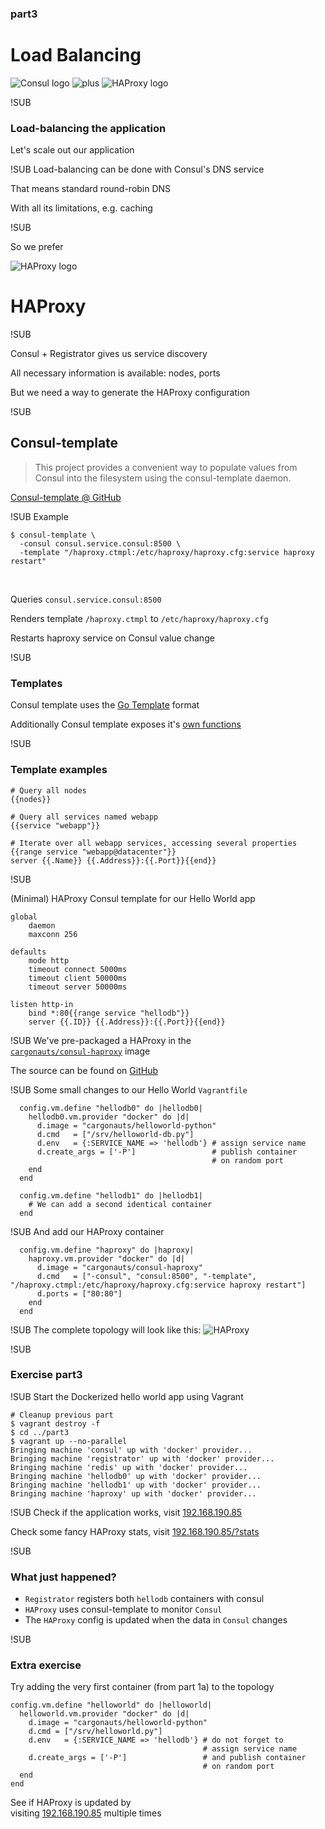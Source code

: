 ### part3
# Load Balancing
![Consul logo](img/consul-logo.png) <!-- .element: class="noborder" -->
![plus](img/plus.png) <!-- .element: class="noborder" -->
![HAProxy logo](img/haproxy-logo.png) <!-- .element: class="noborder" -->


!SUB

### Load-balancing the application

Let's scale out our application


!SUB
Load-balancing can be done with Consul's DNS service

That means standard round-robin DNS

With all its limitations, e.g. caching


!SUB

So we prefer

![HAProxy logo](img/haproxy-logo.png) <!-- .element: class="noborder" -->

# HAProxy


!SUB

Consul + Registrator gives us service discovery

All necessary information is available: nodes, ports

But we need a way to generate the HAProxy configuration


!SUB

## Consul-template

> This project provides a convenient way to populate values from Consul into the filesystem using the consul-template daemon.

[Consul-template @ GitHub](https://github.com/hashicorp/consul-template)


!SUB
Example

```
$ consul-template \
  -consul consul.service.consul:8500 \
  -template "/haproxy.ctmpl:/etc/haproxy/haproxy.cfg:service haproxy restart"
```

<br>

Queries `consul.service.consul:8500`

Renders template `/haproxy.ctmpl` to `/etc/haproxy/haproxy.cfg`

Restarts haproxy service on Consul value change


!SUB

### Templates

Consul template uses the [Go Template](http://golang.org/pkg/text/template/) format

Additionally Consul template exposes it's [own functions](https://github.com/hashicorp/consul-template#templating-language)


!SUB

### Template examples

```
# Query all nodes
{{nodes}}

# Query all services named webapp
{{service "webapp"}}

# Iterate over all webapp services, accessing several properties
{{range service "webapp@datacenter"}}
server {{.Name}} {{.Address}}:{{.Port}}{{end}}
```


!SUB

(Minimal) HAProxy Consul template for our Hello World app
```
global
    daemon
    maxconn 256

defaults
    mode http
    timeout connect 5000ms
    timeout client 50000ms
    timeout server 50000ms

listen http-in
    bind *:80{{range service "hellodb"}}
    server {{.ID}} {{.Address}}:{{.Port}}{{end}}
```

!SUB
We've pre-packaged a HAProxy in the<br>[`cargonauts/consul-haproxy`](https://registry.hub.docker.com/u/cargonauts/consul-haproxy/) image

The source can be found on [GitHub](https://github.com/cargonauts/consul-haproxy)


!SUB
Some small changes to our Hello World `Vagrantfile`
```
  config.vm.define "hellodb0" do |hellodb0|
    hellodb0.vm.provider "docker" do |d|
      d.image = "cargonauts/helloworld-python"
      d.cmd   = ["/srv/helloworld-db.py"]
      d.env   = {:SERVICE_NAME => 'hellodb'} # assign service name
      d.create_args = ['-P']                 # publish container
                                             # on random port
    end
  end

  config.vm.define "hellodb1" do |hellodb1|
    # We can add a second identical container
  end
```


!SUB
And add our HAProxy container
```
  config.vm.define "haproxy" do |haproxy|
    haproxy.vm.provider "docker" do |d|
      d.image = "cargonauts/consul-haproxy"
      d.cmd   = ["-consul", "consul:8500", "-template", "/haproxy.ctmpl:/etc/haproxy/haproxy.cfg:service haproxy restart"]
      d.ports = ["80:80"]
    end
  end
```


!SUB
The complete topology will look like this:
![HAProxy](img/topology/3_haproxy.png) <!-- .element: class="noborder" -->


!SUB
### Exercise part3


!SUB
Start the Dockerized hello world app using Vagrant
```
# Cleanup previous part
$ vagrant destroy -f
$ cd ../part3
$ vagrant up --no-parallel
Bringing machine 'consul' up with 'docker' provider...
Bringing machine 'registrator' up with 'docker' provider...
Bringing machine 'redis' up with 'docker' provider...
Bringing machine 'hellodb0' up with 'docker' provider...
Bringing machine 'hellodb1' up with 'docker' provider...
Bringing machine 'haproxy' up with 'docker' provider...
```


!SUB
Check if the application works, visit [192.168.190.85](http://192.168.190.85)

Check some fancy HAProxy stats, visit [192.168.190.85/?stats](http://192.168.190.85/?stats)


!SUB
### What just happened?
- `Registrator` registers both `hellodb` containers with consul
- `HAProxy` uses consul-template to monitor `Consul`
- The `HAProxy` config is updated when the data in `Consul` changes


!SUB
### Extra exercise
Try adding the very first container (from part 1a) to the topology

```
config.vm.define "helloworld" do |helloworld|
  helloworld.vm.provider "docker" do |d|
    d.image = "cargonauts/helloworld-python"
    d.cmd = ["/srv/helloworld.py"]
    d.env   = {:SERVICE_NAME => 'hellodb'} # do not forget to
                                           # assign service name
    d.create_args = ['-P']                 # and publish container
                                           # on random port
  end
end
```

See if HAProxy is updated by<br>visiting [192.168.190.85](http://192.168.190.85) multiple times
